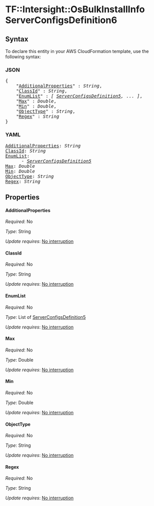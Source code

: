 # TF::Intersight::OsBulkInstallInfo ServerConfigsDefinition6

## Syntax

To declare this entity in your AWS CloudFormation template, use the following syntax:

### JSON

<pre>
{
    "<a href="#additionalproperties" title="AdditionalProperties">AdditionalProperties</a>" : <i>String</i>,
    "<a href="#classid" title="ClassId">ClassId</a>" : <i>String</i>,
    "<a href="#enumlist" title="EnumList">EnumList</a>" : <i>[ <a href="serverconfigsdefinition5.md">ServerConfigsDefinition5</a>, ... ]</i>,
    "<a href="#max" title="Max">Max</a>" : <i>Double</i>,
    "<a href="#min" title="Min">Min</a>" : <i>Double</i>,
    "<a href="#objecttype" title="ObjectType">ObjectType</a>" : <i>String</i>,
    "<a href="#regex" title="Regex">Regex</a>" : <i>String</i>
}
</pre>

### YAML

<pre>
<a href="#additionalproperties" title="AdditionalProperties">AdditionalProperties</a>: <i>String</i>
<a href="#classid" title="ClassId">ClassId</a>: <i>String</i>
<a href="#enumlist" title="EnumList">EnumList</a>: <i>
      - <a href="serverconfigsdefinition5.md">ServerConfigsDefinition5</a></i>
<a href="#max" title="Max">Max</a>: <i>Double</i>
<a href="#min" title="Min">Min</a>: <i>Double</i>
<a href="#objecttype" title="ObjectType">ObjectType</a>: <i>String</i>
<a href="#regex" title="Regex">Regex</a>: <i>String</i>
</pre>

## Properties

#### AdditionalProperties

_Required_: No

_Type_: String

_Update requires_: [No interruption](https://docs.aws.amazon.com/AWSCloudFormation/latest/UserGuide/using-cfn-updating-stacks-update-behaviors.html#update-no-interrupt)

#### ClassId

_Required_: No

_Type_: String

_Update requires_: [No interruption](https://docs.aws.amazon.com/AWSCloudFormation/latest/UserGuide/using-cfn-updating-stacks-update-behaviors.html#update-no-interrupt)

#### EnumList

_Required_: No

_Type_: List of <a href="serverconfigsdefinition5.md">ServerConfigsDefinition5</a>

_Update requires_: [No interruption](https://docs.aws.amazon.com/AWSCloudFormation/latest/UserGuide/using-cfn-updating-stacks-update-behaviors.html#update-no-interrupt)

#### Max

_Required_: No

_Type_: Double

_Update requires_: [No interruption](https://docs.aws.amazon.com/AWSCloudFormation/latest/UserGuide/using-cfn-updating-stacks-update-behaviors.html#update-no-interrupt)

#### Min

_Required_: No

_Type_: Double

_Update requires_: [No interruption](https://docs.aws.amazon.com/AWSCloudFormation/latest/UserGuide/using-cfn-updating-stacks-update-behaviors.html#update-no-interrupt)

#### ObjectType

_Required_: No

_Type_: String

_Update requires_: [No interruption](https://docs.aws.amazon.com/AWSCloudFormation/latest/UserGuide/using-cfn-updating-stacks-update-behaviors.html#update-no-interrupt)

#### Regex

_Required_: No

_Type_: String

_Update requires_: [No interruption](https://docs.aws.amazon.com/AWSCloudFormation/latest/UserGuide/using-cfn-updating-stacks-update-behaviors.html#update-no-interrupt)

